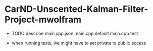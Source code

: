 # CarND-Unscented-Kalman-Filter-Project-mwolfram

* TODO describe main.cpp.json main.cpp.default main.cpp.test

* when running tests, we might have to set private to public access
